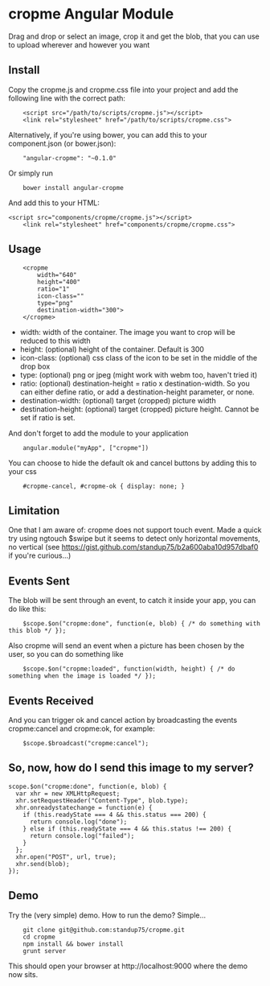 cropme Angular Module
========================

Drag and drop or select an image, crop it and get the blob, that you can use to upload wherever and however you want

Install
-------

Copy the cropme.js and cropme.css file into your project and add the following line with the correct path:

		<script src="/path/to/scripts/cropme.js"></script>
		<link rel="stylesheet" href="/path/to/scripts/cropme.css">


Alternatively, if you're using bower, you can add this to your component.json (or bower.json):

		"angular-cropme": "~0.1.0"

Or simply run

		bower install angular-cropme

And add this to your HTML:

    <script src="components/cropme/cropme.js"></script>
		<link rel="stylesheet" href="components/cropme/cropme.css">


Usage
-----
		<cropme
			width="640"
			height="400"
			ratio="1"
			icon-class=""
			type="png"
			destination-width="300">
		</cropme>

- width: width of the container. The image you want to crop will be reduced to this width
- height: (optional) height of the container. Default is 300
- icon-class: (optional) css class of the icon to be set in the middle of the drop box
- type: (optional) png or jpeg (might work with webm too, haven't tried it)
- ratio: (optional) destination-height = ratio x destination-width. So you can either define ratio, or add a destination-height parameter, or none.
- destination-width: (optional) target (cropped) picture width
- destination-height: (optional) target (cropped) picture height. Cannot be set if ratio is set.

And don't forget to add the module to your application

		angular.module("myApp", ["cropme"])

You can choose to hide the default ok and cancel buttons by adding this to your css

		#cropme-cancel, #cropme-ok { display: none; }

Limitation
----------

One that I am aware of: cropme does not support touch event. Made a quick try using ngtouch $swipe but it seems to detect only horizontal movements, no vertical (see https://gist.github.com/standup75/b2a600aba10d957dbaf0 if you're curious...)

Events Sent
----------

The blob will be sent through an event, to catch it inside your app, you can do like this:

		$scope.$on("cropme:done", function(e, blob) { /* do something with this blob */ });

Also cropme will send an event when a picture has been chosen by the user, so you can do something like

		$scope.$on("cropme:loaded", function(width, height) { /* do something when the image is loaded */ });

Events Received
---------------

And you can trigger ok and cancel action by broadcasting the events cropme:cancel and cropme:ok, for example:

		$scope.$broadcast("cropme:cancel");

So, now, how do I send this image to my server?
-----------------------------------------------

    scope.$on("cropme:done", function(e, blob) {
      var xhr = new XMLHttpRequest;
      xhr.setRequestHeader("Content-Type", blob.type);
      xhr.onreadystatechange = function(e) {
        if (this.readyState === 4 && this.status === 200) {
          return console.log("done");
        } else if (this.readyState === 4 && this.status !== 200) {
          return console.log("failed");
        }
      };
      xhr.open("POST", url, true);
      xhr.send(blob);
    });


Demo
----

Try the (very simple) demo. How to run the demo? Simple...

		git clone git@github.com:standup75/cropme.git
		cd cropme
		npm install && bower install
		grunt server

This should open your browser at http://localhost:9000 where the demo now sits.

